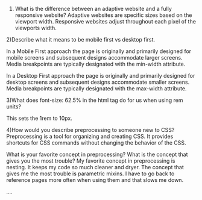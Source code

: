 1) What is the difference between an adaptive website and a fully responsive website?
Adaptive websites are specific sizes based on the viewport width. Responsive websites adjust throughout each pixel of the viewports width.

2)Describe what it means to be mobile first vs desktop first.

In a Mobile First approach the page is originally and primarily designed for mobile screens and subsequent designs accommodate larger screens. Media breakpoints are typically designated with the min-width attribute.

In a Desktop First approach the page is originally and primarily designed for desktop screens and subsequent designs accommodate smaller screens. Media breakpoints are typically designated with the max-width attribute.

3)What does font-size: 62.5% in the html tag do for us when using rem units?

This sets the 1rem to 10px.

4)How would you describe preprocessing to someone new to CSS?
Preprocessing is a tool for organizing and creating CSS. It provides
shortcuts for CSS commands without changing the behavior of the CSS.

What is your favorite concept in preprocessing? What is the concept that gives you the most trouble? My favorite concept in preprocessing is nesting. It keeps my code so much cleaner and dryer. The concept that gives me the most trouble is parametric mixins. I have to go back to reference pages more often when using them and that slows me down.

....